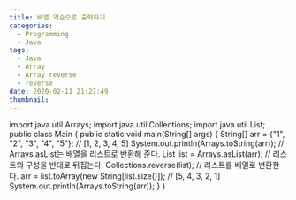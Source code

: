 ```yaml
---
title: 배열 역순으로 출력하기
categories:
  - Programming
  - Java
tags:
  - Java
  - Array
  - Array reverse
  - reverse
date: 2020-02-11 21:27:49
thumbnail:
---
```

import java.util.Arrays;
import java.util.Collections;
import java.util.List;
public class Main {
    public static void main(String[] args) {
        String[] arr = {"1", "2", "3", "4", "5"};
        // [1, 2, 3, 4, 5]
        System.out.println(Arrays.toString(arr));
        // Arrays.asList는 배열을 리스트로 반환해 준다.
        List<String> list = Arrays.asList(arr);
        // 리스트의 구성을 반대로 뒤집는다.
        Collections.reverse(list);
        // 리스트를 배열로 변환한다.
        arr = list.toArray(new String[list.size()]);
        // [5, 4, 3, 2, 1]
        System.out.println(Arrays.toString(arr));
    }
}
